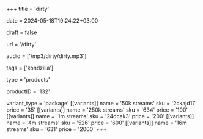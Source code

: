 +++
title = 'dirty'

date = 2024-05-18T19:24:22+03:00

draft = false

url = '/dirty'

audio = ['/mp3/dirty/dirty.mp3']

tags = ['kondzilla']

type = 'products'

productID = '132'

variant_type = 'package'
[[variants]]
name = '50k streams'
sku = '2ckajd17'
price = '35'
[[variants]]
name = '250k streams'
sku = '634'
price = '100'
[[variants]]
name = '1m streams'
sku = '24dcak3'
price = '200'
[[variants]]
name = '4m streams'
sku = '526'
price = '600'
[[variants]]
name = '16m streams'
sku = '631'
price = '2000'
+++
